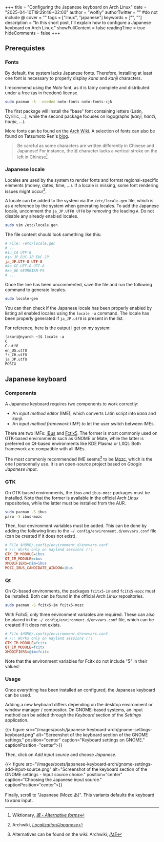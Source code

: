 +++
title = "Configuring the Japanese keyboard on Arch Linux"
date = "2025-04-10T19:29:48+02:00"
author = "wolfiy"
authorTwitter = "" #do not include @
cover = ""
tags = ["linux", "japanese"]
keywords = ["", ""]
description = "In this short post, I'll explain how to configure a Japanese keyboard on Arch Linux."
showFullContent = false
readingTime = true
hideComments = false
+++

## Prerequistes

### Fonts

By default, the system lacks Japanese fonts. Therefore, installing at least one font is necessary to properly display *kana* and *kanji* characters.

I recommend using the *Noto* font, as it is fairly complete and distributed under a free (as in freedom) license.

```bash
sudo pacman -S --needed noto-fonts noto-fonts-cjk
```

The first package will install the "base" font containing letters (Latin, Cyrillic, ...), while the second package focuses on logographs (*kanji*, *hanzi*, *hanja*, ...).

More fonts can be found on the [Arch Wiki](https://wiki.archlinux.org/title/Localization/Japanese). A selection of fonts can also be found on Tatsumoto Ren's [blog](https://tatsumoto-ren.github.io/blog/resources.html#fonts).

> Be careful as some characters are written differently in Chinese and Japanese! For instance, the `直` character lacks a vertical stroke on the left in Chinese[^1].

[^1]: Wiktionary, *[直 - Alternative forms](https://en.wiktionary.org/wiki/%E7%9B%B4#Alternative_forms)* 

### Japanese locale

Locales are used by the system to render fonts and format regional-specific elements (money, dates, time, ...). If a locale is missing, some font rendering issues might occur[^2].

[^2]: Archwiki, *[Localization/Japanese](https://wiki.archlinux.org/title/Localization/Japanese)*

A locale can be added to the system via the `/etc/locale.gen` file, which is as a reference by the system when generating locales. To add the Japanese locale, uncomment the `ja_JP.UTF8 UTF8` by removing the leading `#`. Do not disable any already enabled locales.

```bash
sudo vim /etc/locale.gen
```

The file content should look something like this:

```cfg
# File: /etc/locale.gen
# ...
#iu_CA UTF-8  
#ja_JP.EUC-JP EUC-JP  
ja_JP.UTF-8 UTF-8  
#ka_GE.UTF-8 UTF-8  
#ka_GE GEORGIAN-PS
# ...
```

Once the line has been uncommented, save the file and run the following command to generate locales.

```bash
sudo locale-gen
```

You can then check if the Japanese locale has been properly enabled by listing all enabled locales using the `locale -a` command. The locale has been properly generated if `ja_JP.utf8` is present in the list.

For reference, here is the output I get on my system:

```txt
[akari@nyarch ~]$ locale -a
C
C.utf8
en_US.utf8
fr_CH.utf8
ja_JP.utf8
POSIX
```

## Japanese keyboard

### Components

A Japanese keyboard requires two compenents to work correctly:

- An *input method editor* (IME), which converts Latin script into *kana* and *kanji*.
- An *input method framework* (IMF) to let the user switch between IMEs.

There are two IMFs: [IBus](https://wiki.archlinux.org/title/IBus) and [Fctix5](https://wiki.archlinux.org/title/Fcitx5). The former is most commonly used on GTK-based environments such as GNOME or Mate, while the latter is preferred on Qt-based environments like KDE Plasma or LXQt. Both framework are compatible with all IMEs.

The most commonly recommended IME seems[^3] to be [Mozc](https://github.com/google/mozc), which is the one I personnally use. It is an open-source project based on *Google Japanese Input*.

[^3]: Alternatives can be found on the wiki: Archwiki, *[IME](https://wiki.archlinux.org/title/Localization/Japanese#Input_Method_Editor_%28IME%29)*

### GTK

On GTK-based environments, the `ibus` and `ibus-mozc` packages must be installed. Note that the former is available in the official *Arch Linux* repositories, while the latter must be installed from the AUR.

```bash
sudo pacman -S ibus
paru -S ibus-mozc
```

Then, four environment variables must be added. This can be done by adding the following lines to the `~/.config/environment.d/envvars.conf` file (can be created if it does not exist).

```cfg
# File $HOME/.config/environment.d/envvars.conf
# /!\ Works only on Wayland sessions /!\
GTK_IM_MODULE=ibus
QT_IM_MODULE=ibus
XMODIFIERS=@im=ibus
MOZC_IBUS_CANDIDATE_WINDOW=ibus
```

### Qt

On Qt-based environments, the packages `fcitx5-im` and `fcitx5-mozc` must be installed. Both can be found in the official *Arch Linux* repositories.

```bash
sudo pacman -S fcitx5-im fcitx5-mozc
```

With Fcitx5, only three environment variables are required. These can also be placed in the `~/.config/environment.d/envvars.conf` file, which can be created if it does not exists.

```cfg
# File $HOME/.config/environment.d/envvars.conf
# /!\ Works only on Wayland sessions /!\
GTK_IM_MODULE=fcitx
QT_IM_MODULE=fcitx
XMODIFIERS=@im=fcitx
```

Note that the environment variables for Fcitx do not include "5" in their values!

### Usage

Once everything has been installed an configured, the Japanese keyboard can be used.

Adding a new keyboard differs depending on the desktop environment or window manager / compositor. On GNOME-based systems, an input method can be added through the *Keyboard* section of the *Settings* application. 

{{< figure src="/images/posts/japanese-keyboard-arch/gnome-settings-keyboard.png" alt="Screenshot of the keyboard section of the GNOME settings." position="center" caption="Keyboard settings on GNOME." captionPosition="center">}}

Then, click on *Add input source* and choose *Japanese*.

{{< figure src="/images/posts/japanese-keyboard-arch/gnome-settings-add-input-source.png" alt="Screenshot of the keyboard section of the GNOME settings - Input source choice." position="center" caption="Choosing the Japanese input source." captionPosition="center">}}

Finally, scroll to "Japanese (Mozc:あ)". This variants defaults the keyboard to *kana* input.